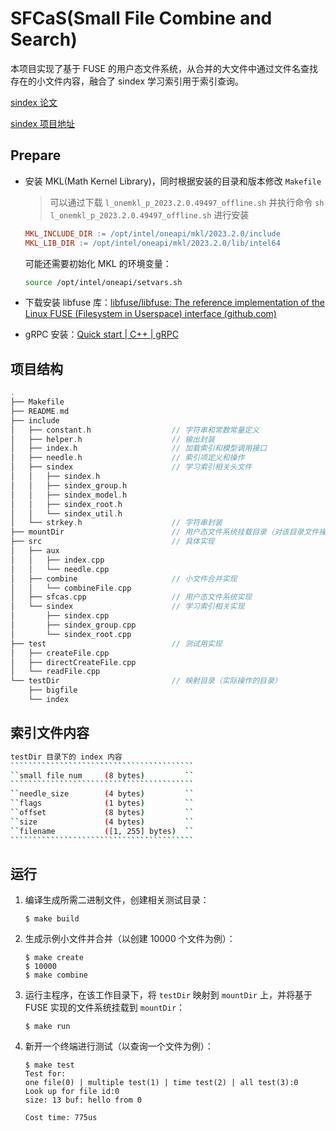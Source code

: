 # SFCaS(Small File Combine and Search)

本项目实现了基于 FUSE 的用户态文件系统，从合并的大文件中通过文件名查找存在的小文件内容，融合了 sindex 学习索引用于索引查询。

[sindex 论文](https://dl.acm.org/doi/abs/10.1145/3409963.3410496)

[sindex 项目地址](https://ipads.se.sjtu.edu.cn:1312/opensource/xindex/-/tree/sindex)

## Prepare

- 安装 MKL(Math Kernel Library)，同时根据安装的目录和版本修改 `Makefile`

  > 可以通过下载 `l_onemkl_p_2023.2.0.49497_offline.sh` 并执行命令 `sh l_onemkl_p_2023.2.0.49497_offline.sh` 进行安装

  ```makefile
  MKL_INCLUDE_DIR := /opt/intel/oneapi/mkl/2023.2.0/include
  MKL_LIB_DIR := /opt/intel/oneapi/mkl/2023.2.0/lib/intel64
  ```

  可能还需要初始化 MKL 的环境变量：

  ```bash
  source /opt/intel/oneapi/setvars.sh
  ```

- 下载安装 libfuse 库：[libfuse/libfuse: The reference implementation of the Linux FUSE (Filesystem in Userspace) interface (github.com)](https://github.com/libfuse/libfuse)

- gRPC 安装：[Quick start | C++ | gRPC](https://grpc.io/docs/languages/cpp/quickstart/)



## 项目结构

```c
.
├── Makefile
├── README.md
├── include
│   ├── constant.h					// 字符串和常数常量定义
│   ├── helper.h					// 输出封装
│   ├── index.h						// 加载索引和模型调用接口
│   ├── needle.h					// 索引项定义和操作
│   ├── sindex						// 学习索引相关头文件
│   │   ├── sindex.h
│   │   ├── sindex_group.h
│   │   ├── sindex_model.h
│   │   ├── sindex_root.h
│   │   └── sindex_util.h
│   └── strkey.h					// 字符串封装
├── mountDir						// 用户态文件系统挂载目录（对该目录文件操作均通过 fuse）
├── src								// 具体实现
│   ├── aux
│   │   ├── index.cpp
│   │   └── needle.cpp
│   ├── combine						// 小文件合并实现
│   │   └── combineFile.cpp
│   ├── sfcas.cpp					// 用户态文件系统实现
│   └── sindex						// 学习索引相关实现
│       ├── sindex.cpp
│       ├── sindex_group.cpp
│       └── sindex_root.cpp
├── test							// 测试用实现
│   ├── createFile.cpp
│   ├── directCreateFile.cpp
│   └── readFile.cpp
└── testDir							// 映射目录（实际操作的目录）
    ├── bigfile
    └── index
```



## 索引文件内容

~~~bash
testDir 目录下的 index 内容
`````````````````````````````````````````
``small file num     (8 bytes)         ``
`````````````````````````````````````````
``needle_size        (4 bytes)         ``
``flags              (1 bytes)         ``      
``offset             (8 bytes)         ``      
``size               (4 bytes)         ``         
``filename           ([1, 255] bytes)  ``           
`````````````````````````````````````````
~~~



## 运行

1. 编译生成所需二进制文件，创建相关测试目录：

	```
	$ make build
	```

2. 生成示例小文件并合并（以创建 10000 个文件为例）：

	```
	$ make create
	$ 10000
	$ make combine
	```

3. 运行主程序，在该工作目录下，将 `testDir` 映射到 `mountDir` 上，并将基于 FUSE 实现的文件系统挂载到 `mountDir`：

	```
	$ make run
	```

4. 新开一个终端进行测试（以查询一个文件为例）：

	```
	$ make test
	Test for:
	one file(0) | multiple test(1) | time test(2) | all test(3):0
	Look up for file id:0
	size: 13 buf: hello from 0
	
	Cost time: 775us
	```

	


